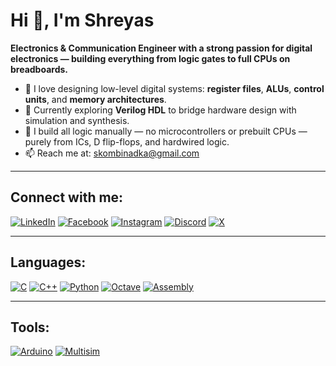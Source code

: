 # Hi 👋, I'm Shreyas

**Electronics & Communication Engineer with a strong passion for digital electronics — building everything from logic gates to full CPUs on breadboards.**

- 🔧 I love designing low-level digital systems: **register files**, **ALUs**, **control units**, and **memory architectures**.
- 🌱 Currently exploring **Verilog HDL** to bridge hardware design with simulation and synthesis.
- 🧪 I build all logic manually — no microcontrollers or prebuilt CPUs — purely from ICs, D flip-flops, and hardwired logic.
- 📫 Reach me at: [skombinadka@gmail.com](mailto:skombinadka@gmail.com)

---

## Connect with me:

[![LinkedIn](https://img.shields.io/badge/LinkedIn-0077B5?logo=linkedin&logoColor=white&style=flat)](https://www.linkedin.com/in/shreyas-kombinadka-b767292a2)
[![Facebook](https://img.shields.io/badge/Facebook-1877F2?logo=facebook&logoColor=white&style=flat)](https://www.facebook.com)
[![Instagram](https://img.shields.io/badge/Instagram-E4405F?logo=instagram&logoColor=white&style=flat)](https://www.instagram.com)
[![Discord](https://img.shields.io/badge/Discord-5865F2?logo=discord&logoColor=white&style=flat)](https://discord.com)
[![X](https://img.shields.io/badge/X-1DA1F2?logo=x&logoColor=white&style=flat)](https://x.com/Shreyas_T555?t=MOrF8K18_Tfk5zw932iDxQ&s=08)

---

## Languages:

[![C](https://img.shields.io/badge/C-A8B9CC?logo=c&logoColor=white&style=flat)](https://en.wikipedia.org/wiki/C_(programming_language))
[![C++](https://img.shields.io/badge/C++-00599C?logo=c%2B%2B&logoColor=white&style=flat)](https://en.wikipedia.org/wiki/C%2B%2B)
[![Python](https://img.shields.io/badge/Python-3776AB?logo=python&logoColor=white&style=flat)](https://www.python.org/)
[![Octave](https://img.shields.io/badge/Octave-0790C0?logo=octave&logoColor=white&style=flat)](https://www.gnu.org/software/octave/)
[![Assembly](https://img.shields.io/badge/Assembly-000000?logo=codeforces&logoColor=white&style=flat)](https://en.wikipedia.org/wiki/Assembly_language)

---

## Tools:

[![Arduino](https://img.shields.io/badge/Arduino-00979D?logo=arduino&logoColor=white&style=flat)](https://www.arduino.cc/)
[![Multisim](https://img.shields.io/badge/Multisim-002D72?logo=national%20instruments&logoColor=white&style=flat)](https://www.ni.com/en-us/shop/electronic-test-instrumentation/application-software-for-electronic-test-and-instrumentation-category/what-is-multisim.html)
